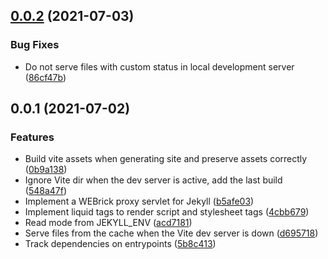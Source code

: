 ## [0.0.2](https://github.com/ElMassimo/vite_ruby/compare/v0.0.1...v0.0.2) (2021-07-03)


### Bug Fixes

* Do not serve files with custom status in local development server ([86cf47b](https://github.com/ElMassimo/vite_ruby/commit/86cf47b485520879c7b7e7a79c7245dc0ba92b16))



## 0.0.1 (2021-07-02)

### Features

* Build vite assets when generating site and preserve assets correctly ([0b9a138](https://github.com/ElMassimo/vite_ruby/commit/0b9a138393a00c96119e42d5a59ac71539d00912))
* Ignore Vite dir when the dev server is active, add the last build ([548a47f](https://github.com/ElMassimo/vite_ruby/commit/548a47f8bbb6f22820083d22d4628d445149ba46))
* Implement a WEBrick proxy servlet for Jekyll ([b5afe03](https://github.com/ElMassimo/vite_ruby/commit/b5afe03b763235c23d9eaf940086d6ddb19399dc))
* Implement liquid tags to render script and stylesheet tags ([4cbb679](https://github.com/ElMassimo/vite_ruby/commit/4cbb679af2625f31954c56b7cda032c896d7e127))
* Read mode from JEKYLL_ENV ([acd7181](https://github.com/ElMassimo/vite_ruby/commit/acd7181c507cd1971f056462f240dec0071acf3b))
* Serve files from the cache when the Vite dev server is down ([d695718](https://github.com/ElMassimo/vite_ruby/commit/d695718b1805211aa8b63c81d140b7212d2347f5))
* Track dependencies on entrypoints ([5b8c413](https://github.com/ElMassimo/vite_ruby/commit/5b8c41336085e24568750bcbc77192f498488f46))



